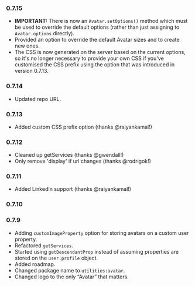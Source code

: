 ### 0.7.15

- **IMPORTANT:** There is now an `Avatar.setOptions()` method which must be used to override the default options (rather than just assigning to `Avatar.options` directly).
- Provided an option to override the default Avatar sizes and to create new ones.
- The CSS is now generated on the server based on the current options, so it's no longer necessary to provide your own CSS if you've customised the CSS prefix using the option that was introduced in version 0.7.13.


### 0.7.14

- Updated repo URL.

### 0.7.13

- Added custom CSS prefix option (thanks @raiyankamal!)

### 0.7.12

- Cleaned up getServices (thanks @gwendall!)
- Only remove 'display' if url changes (thanks @rodrigok!)

### 0.7.11

- Added LinkedIn support (thanks @raiyankamal!)

### 0.7.10

### 0.7.9

- Adding `customImageProperty` option for storing avatars on a custom user property.
- Refactored `getServices`.
- Started using `getDescendantProp` instead of assuming properties are stored on the `user.profile` object. 
- Added roadmap.
- Changed package name to `utilities:avatar`. 
- Changed logo to the only “Avatar” that matters. 